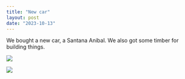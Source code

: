 ```yaml
---
title: "New car"
layout: post
date: "2023-10-13"
---
```


We bought a new car, a Santana Anibal. We also got some timber for building things.

![](/assets/images/2023/20231013_1238471754265468691007522-461x1024.jpg)

![](/assets/images/2023/20231013_125833-1024x461.jpg)

